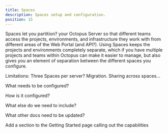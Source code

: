 ```yaml
---
title: Spaces
description: Spaces setup and configuration.
position: 15
---
```


<!-- Introduction: include what it is, why and when it would be useful.
Add links to relevant docs the user might need to review first. -->

Spaces let you partition? your Octopus Server so that different teams access the projects, environments, and infrastructure they work with from different areas of the Web Portal (and API?). Using Spaces keeps the projects and environments completely separate, which if you have multiple projects and teams within Octopus can make it easier to manage, but also gives you an element of separation between the different spaces you configure.

Limitations: Three Spaces per server? Migration. Sharing across spaces...

What needs to  be configured?

How is it configured?

What else do we need to include?

What other docs need to be updated?

Add a section to the Getting Started page calling out the capabilities

